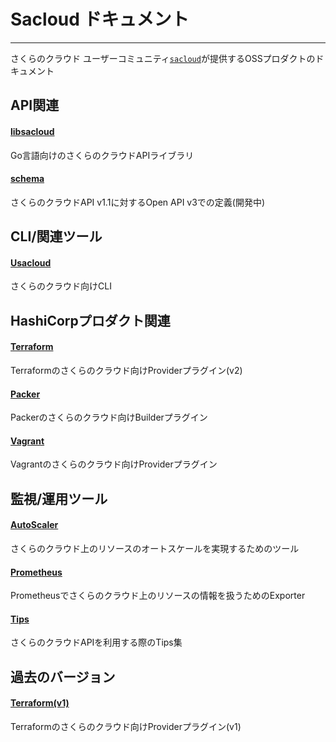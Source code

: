 # Sacloud ドキュメント

---

さくらのクラウド ユーザーコミュニティ[`sacloud`](https://github.com/sacloud)が提供するOSSプロダクトのドキュメント

## API関連

#### [libsacloud](https://github.com/sacloud/libsacloud)

Go言語向けのさくらのクラウドAPIライブラリ

#### [schema](https://github.com/sacloud/schema)

さくらのクラウドAPI v1.1に対するOpen API v3での定義(開発中)

## CLI/関連ツール

#### [Usacloud](./usacloud/)

さくらのクラウド向けCLI

## HashiCorpプロダクト関連

#### [Terraform](./terraform/)

Terraformのさくらのクラウド向けProviderプラグイン(v2)

#### [Packer](https://github.com/sacloud/packer-plugin-sakuracloud)

Packerのさくらのクラウド向けBuilderプラグイン

#### [Vagrant](https://github.com/sacloud/vagrant-sakura)

Vagrantのさくらのクラウド向けProviderプラグイン

## 監視/運用ツール

#### [AutoScaler](./autoscaler/)

さくらのクラウド上のリソースのオートスケールを実現するためのツール

#### [Prometheus](./prometheus/)

Prometheusでさくらのクラウド上のリソースの情報を扱うためのExporter

#### [Tips](https://github.com/sacloud/tips)

さくらのクラウドAPIを利用する際のTips集

## 過去のバージョン

#### [Terraform(v1)](./terraform-v1/)

Terraformのさくらのクラウド向けProviderプラグイン(v1)


